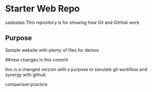# Starter Web Repo
sadasdas
This repository is for showing how Git and GitHub work

## Purpose

Sample website with plenty of files for demos

##new changes in this commit

this is a changed verzion with a purpose to simulate git workflow and synergy with github

comparison practice
